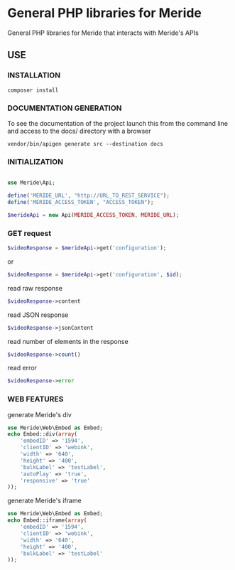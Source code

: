 # General PHP libraries for Meride

General PHP libraries for Meride that interacts with Meride's APIs

## USE

### INSTALLATION

`composer install`

### DOCUMENTATION GENERATION

To see the documentation of the project launch this from the command line and access to the docs/ directory with a browser

`vendor/bin/apigen generate src --destination docs`

### INITIALIZATION

```php

use Meride\Api;

define('MERIDE_URL', "http://URL_TO_REST_SERVICE");
define('MERIDE_ACCESS_TOKEN', "ACCESS_TOKEN");

$merideApi = new Api(MERIDE_ACCESS_TOKEN, MERIDE_URL);


```

### GET request

```php
$videoResponse = $merideApi->get('configuration');
```

or 

```php
$videoResponse = $merideApi->get('configuration', $id);
```

read raw response

```php
$videoResponse->content
```

read JSON response

```php
$videoResponse->jsonContent
```

read number of elements in the response

```php
$videoResponse->count()
```

read error

```php
$videoResponse->error
```

### WEB FEATURES

generate Meride's div

```php
use Meride\Web\Embed as Embed;
echo Embed::div(array(
    'embedID' => '1594',
    'clientID' => 'webink',
    'width' => '640',
    'height' => '400',
    'bulkLabel' => 'testLabel',
    'autoPlay' => 'true',
    'responsive' => 'true'
));

```

generate Meride's iframe

```php
use Meride\Web\Embed as Embed;
echo Embed::iframe(array(
    'embedID' => '1594',
    'clientID' => 'webink',
    'width' => '640',
    'height' => '400',
    'bulkLabel' => 'testLabel'
));

```
